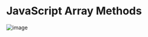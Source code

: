 # JavaScript Array Methods

![image](https://github.com/user-attachments/assets/3b7d4de8-205b-4762-80e3-d2835d543b9c)

